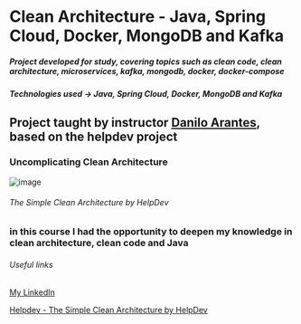 # Clean Architecture - Java, Spring Cloud, Docker, MongoDB and Kafka

##### Project developed for study, covering topics such as clean code, clean architecture, microservices, kafka, mongodb, docker, docker-compose

##### Technologies used -> Java, Spring Cloud, Docker, MongoDB and Kafka


## Project taught by instructor [Danilo Arantes](https://www.linkedin.com/in/danilo-arantes-47172b158/), based on the helpdev project

### Uncomplicating Clean Architecture

![image](https://user-images.githubusercontent.com/82185300/228082264-d16d551e-f644-4868-bb77-04ea3197e350.png)
######  The Simple Clean Architecture by HelpDev

### in this course I had the opportunity to deepen my knowledge in clean architecture, clean code and Java


###### Useful links

[My LinkedIn](https://www.linkedin.com/in/robson-da-silva-fernandes/)

[Helpdev  -  The Simple Clean Architecture by HelpDev](https://helpdev.com.br/2020/05/21/descomplicando-a-clean-architecture/)
